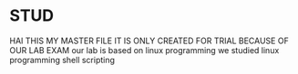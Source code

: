 # STUD
HAI THIS MY MASTER FILE
IT IS ONLY CREATED FOR TRIAL
BECAUSE OF OUR LAB EXAM
our lab is based on linux programming 
we studied linux programming
shell scripting
